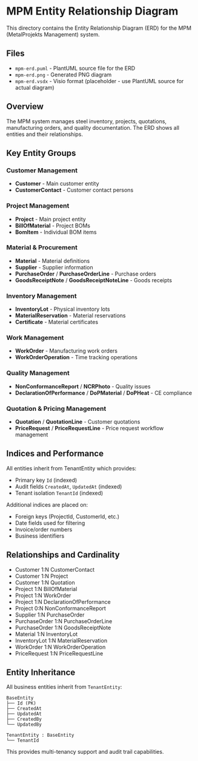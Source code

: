# MPM Entity Relationship Diagram

This directory contains the Entity Relationship Diagram (ERD) for the MPM (MetalProjekts Management) system.

## Files

- `mpm-erd.puml` - PlantUML source file for the ERD
- `mpm-erd.png` - Generated PNG diagram
- `mpm-erd.vsdx` - Visio format (placeholder - use PlantUML source for actual diagram)

## Overview

The MPM system manages steel inventory, projects, quotations, manufacturing orders, and quality documentation. The ERD shows all entities and their relationships.

## Key Entity Groups

### Customer Management
- **Customer** - Main customer entity
- **CustomerContact** - Customer contact persons

### Project Management  
- **Project** - Main project entity
- **BillOfMaterial** - Project BOMs
- **BomItem** - Individual BOM items

### Material & Procurement
- **Material** - Material definitions
- **Supplier** - Supplier information
- **PurchaseOrder** / **PurchaseOrderLine** - Purchase orders
- **GoodsReceiptNote** / **GoodsReceiptNoteLine** - Goods receipts

### Inventory Management
- **InventoryLot** - Physical inventory lots
- **MaterialReservation** - Material reservations
- **Certificate** - Material certificates

### Work Management
- **WorkOrder** - Manufacturing work orders
- **WorkOrderOperation** - Time tracking operations

### Quality Management
- **NonConformanceReport** / **NCRPhoto** - Quality issues
- **DeclarationOfPerformance** / **DoPMaterial** / **DoPHeat** - CE compliance

### Quotation & Pricing Management
- **Quotation** / **QuotationLine** - Customer quotations
- **PriceRequest** / **PriceRequestLine** - Price request workflow management

## Indices and Performance

All entities inherit from TenantEntity which provides:
- Primary key `Id` (indexed)
- Audit fields `CreatedAt`, `UpdatedAt` (indexed) 
- Tenant isolation `TenantId` (indexed)

Additional indices are placed on:
- Foreign keys (ProjectId, CustomerId, etc.)
- Date fields used for filtering
- Invoice/order numbers
- Business identifiers

## Relationships and Cardinality

- Customer 1:N CustomerContact
- Customer 1:N Project  
- Customer 1:N Quotation
- Project 1:N BillOfMaterial
- Project 1:N WorkOrder
- Project 1:N DeclarationOfPerformance
- Project 0:N NonConformanceReport
- Supplier 1:N PurchaseOrder
- PurchaseOrder 1:N PurchaseOrderLine
- PurchaseOrder 1:N GoodsReceiptNote
- Material 1:N InventoryLot
- InventoryLot 1:N MaterialReservation
- WorkOrder 1:N WorkOrderOperation
- PriceRequest 1:N PriceRequestLine

## Entity Inheritance

All business entities inherit from `TenantEntity`:
```
BaseEntity
├── Id (PK)
├── CreatedAt  
├── UpdatedAt
├── CreatedBy
└── UpdatedBy

TenantEntity : BaseEntity
└── TenantId
```

This provides multi-tenancy support and audit trail capabilities.